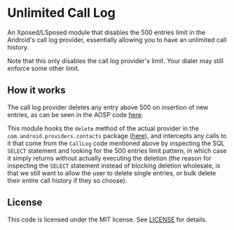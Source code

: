 # Unlimited Call Log

An Xposed/LSposed module that disables the 500 entries limit in the Android's
call log provider, essentially allowing you to have an unlimited call history.

Note that this only disables the call log provider's limit. Your dialer may still
enforce some other limit.

## How it works

The call log provider deletes any entry above 500 on insertion of new entries,
as can be seen in the AOSP code [here](https://android.googlesource.com/platform/frameworks/base/+/cc7212ddf54bc9ec55d1f08db39833a7c3d91078/core/java/android/provider/CallLog.java#1985).

This module hooks the `delete` method of the actual provider in the `com.android.providers.contacts`
package ([here](https://android.googlesource.com/platform/packages/providers/ContactsProvider/+/a631f3aade06e25bd170c0a372f7617ec6ed2261/src/com/android/providers/contacts/CallLogProvider.java#693)),
and intercepts any calls to it that come from the `CallLog` code mentioned above by inspecting
the SQL `SELECT` statement and looking for the 500 entries limit pattern, in which case it simply
returns without actually executing the deletion (the reason for inspecting the `SELECT` statement
instead of blocking deletion wholesale, is that we still want to allow the user to delete single
entries, or bulk delete their entire call history if they so choose).

## License

This code is licensed under the MIT license. See [LICENSE](LICENSE) for details.